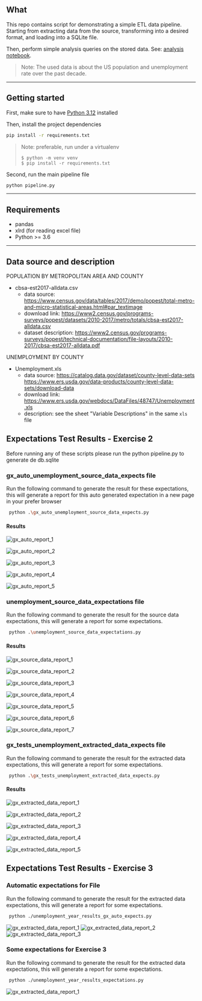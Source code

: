 

## What

This repo contains script for demonstrating a simple ETL data pipeline. Starting from extracting data from the source, transforming into a desired format, and loading into a SQLite file.

Then, perform simple analysis queries on the stored data. See: [analysis notebook](analysis.ipynb).

> Note: The used data is about the US population and unemployment rate over the past decade.


<hr>

## Getting started

First, make sure to have [Python 3.12](https://www.python.org/downloads/) installed

Then, install the project dependencies

```bash
pip install -r requirements.txt
```
> Note: preferable, run under a virtualenv 
> 
> ```
> $ python -m venv venv
> $ pip install -r requirements.txt
> ```

Second, run the main pipeline file

```bash
python pipeline.py
```

<hr>

## Requirements

- pandas
- xlrd (for reading excel file)
- Python >= 3.6


<hr>

## Data source and description



POPULATION BY METROPOLITAN AREA AND COUNTY


- cbsa-est2017-alldata.csv
	- data source:
		https://www.census.gov/data/tables/2017/demo/popest/total-metro-and-micro-statistical-areas.html#par_textimage
	- download link:
		https://www2.census.gov/programs-surveys/popest/datasets/2010-2017/metro/totals/cbsa-est2017-alldata.csv
	- dataset description:
		https://www2.census.gov/programs-surveys/popest/technical-documentation/file-layouts/2010-2017/cbsa-est2017-alldata.pdf



UNEMPLOYMENT BY COUNTY 


- Unemployment.xls
	- data source:
		https://catalog.data.gov/dataset/county-level-data-sets
		https://www.ers.usda.gov/data-products/county-level-data-sets/download-data
	- download link:
		https://www.ers.usda.gov/webdocs/DataFiles/48747/Unemployment.xls
	- description:
		see the sheet "Variable Descriptions" in the same `xls` file

## Expectations Test Results - Exercise 2
Before running any of these scripts please run the python pipeline.py to generate de db.sqlite

### gx_auto_unemployment_source_data_expects file 
Run the following command to generate the result for these expectations, 
this will generate a report for this auto generated expectation in a new page in your prefer browser
```bash
 python .\gx_auto_unemployment_source_data_expects.py
```
#### Results
![gx_auto_report_1](testResults/unemployment_gx_auto/gx_auto_report_1.PNG)

![gx_auto_report_2](testResults/unemployment_gx_auto/gx_auto_report_2.PNG)

![gx_auto_report_3](testResults/unemployment_gx_auto/gx_auto_report_3.PNG)

![gx_auto_report_4](testResults/unemployment_gx_auto/gx_auto_report_4.PNG)

![gx_auto_report_5](testResults/unemployment_gx_auto/gx_auto_report_5.PNG)


### unemployment_source_data_expectations file 
Run the following command to generate the result for the source data expectations, 
this will generate a report for some expectations.
```bash
 python .\unemployment_source_data_expectations.py
```
#### Results
![gx_source_data_report_1](testResults/unemployment_source_data/gx_source_data_report_1.PNG)

![gx_source_data_report_2](testResults/unemployment_source_data/gx_source_data_report_2.PNG)

![gx_source_data_report_3](testResults/unemployment_source_data/gx_source_data_report_3.PNG)

![gx_source_data_report_4](testResults/unemployment_source_data/gx_source_data_report_4.PNG)

![gx_source_data_report_5](testResults/unemployment_source_data/gx_source_data_report_5.PNG)

![gx_source_data_report_6](testResults/unemployment_source_data/gx_source_data_report_6.PNG)

![gx_source_data_report_7](testResults/unemployment_source_data/gx_source_data_report_7.PNG)


### gx_tests_unemployment_extracted_data_expects file 
Run the following command to generate the result for the extracted data expectations, 
this will generate a report for some expectations.
```bash
 python .\gx_tests_unemployment_extracted_data_expects.py
```
#### Results
![gx_extracted_data_report_1](testResults/unemployment_extracted_data/gx_extracted_data_report_1.PNG)

![gx_extracted_data_report_2](testResults/unemployment_extracted_data/gx_extracted_data_report_2.PNG)

![gx_extracted_data_report_3](testResults/unemployment_extracted_data/gx_extracted_data_report_3.PNG)

![gx_extracted_data_report_4](testResults/unemployment_extracted_data/gx_extracted_data_report_4.PNG)

![gx_extracted_data_report_5](testResults/unemployment_extracted_data/gx_extracted_data_report_5.PNG)


## Expectations Test Results - Exercise 3
### Automatic expectations for File
Run the following command to generate the result for the extracted data expectations, 
this will generate a report for some expectations.
```bash
 python ./unemployment_year_results_gx_auto_expects.py
```
![gx_extracted_data_report_1](testResults/postal_code_gx_auto/report_1.PNG)
![gx_extracted_data_report_2](testResults/postal_code_gx_auto/report_2.PNG)
![gx_extracted_data_report_3](testResults/postal_code_gx_auto/report_3.PNG)


### Some expectations for Exercise 3
Run the following command to generate the result for the extracted data expectations, 
this will generate a report for some expectations.
```bash
 python ./unemployment_year_results_expectations.py 
```

![gx_extracted_data_report_1](testResults/postal_code_expectations/report_1.PNG)
